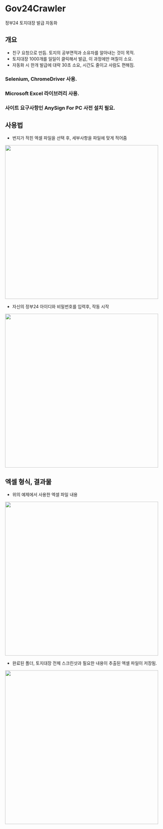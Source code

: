 # Gov24Crawler
정부24 토지대장 발급 자동화

## 개요
* 친구 요청으로 만듬. 토지의 공부면적과 소유자를 알아내는 것이 목적.
* 토지대장 1000개를 일일이 클릭해서 발급, 이 과정에만 며칠이 소요.
* 자동화 시 한개 발급에 대략 30초 소요, 시간도 줄이고 사람도 편해짐.

### Selenium, ChromeDriver 사용.
### Microsoft Excel 라이브러리 사용.
### 사이트 요구사항인 AnySign For PC 사전 설치 필요.

## 사용법
* 번지가 적힌 엑셀 파일을 선택 후, 세부사항을 파일에 맞게 적어줌
<img width="500" src="https://user-images.githubusercontent.com/59993347/84016795-c6a4ff00-a9b8-11ea-9e8e-a964bfce5436.png">

* 자신의 정부24 아이디와 비밀번호를 입력후, 작동 시작 
<img width="500" src="https://user-images.githubusercontent.com/59993347/84016861-dd4b5600-a9b8-11ea-942f-98a00e96d487.png">


## 엑셀 형식, 결과물
* 위의 예제에서 사용한 엑셀 파일 내용
<img width="500" src="https://user-images.githubusercontent.com/59993347/84016855-dae8fc00-a9b8-11ea-9e14-f9a3fc014312.png">

* 완료된 폴더, 토지대장 전체 스크린샷과 필요한 내용이 추출된 엑셀 파일이 저장됨.
<img width="500" src="https://user-images.githubusercontent.com/59993347/84016864-de7c8300-a9b8-11ea-9601-2096dd302382.png">

